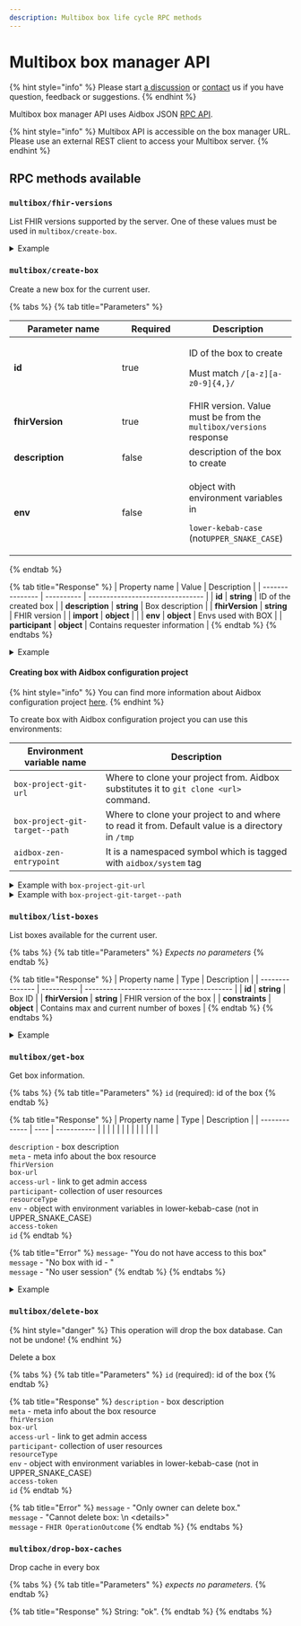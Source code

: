 ```yaml
---
description: Multibox box life cycle RPC methods
---
```


# Multibox box manager API

{% hint style="info" %}
Please start [a discussion](https://github.com/Aidbox/Issues/discussions) or [contact](../contact-us.md) us if you have question, feedback or suggestions.
{% endhint %}

Multibox box manager API uses Aidbox JSON [RPC API](../api-1/rpc-api.md).

{% hint style="info" %}
Multibox API is accessible on the box manager URL. Please use an external REST client to access your Multibox server.
{% endhint %}

## RPC methods available

### `multibox/fhir-versions`

List FHIR versions supported by the server. One of these values must be used in `multibox/create-box`.

<details>

<summary>Example</summary>

{% code title="Request" %}
```bash
curl "multibox.example.host/rpc"  
 -H "Content-Type: application/json"   
 -d '{ "method": "multibox/fhir-versions" }'
```
{% endcode %}

{% code title="Response" %}
```json
{
  "result": [
    "fhir-4.0.1",
    "fhir-4.0.0",
    "fhir-3.3.0",
    "fhir-3.2.0",
    "fhir-3.0.1",
    "fhir-1.8.0",
    "fhir-1.4.0",
    "fhir-1.1.0",
    "fhir-1.0.2"
  ]
}
```
{% endcode %}

</details>

### `multibox/create-box`

Create a new box for the current user.

{% tabs %}
{% tab title="Parameters" %}
<table><thead><tr><th width="177">Parameter name</th><th width="103.66666666666666" data-type="checkbox">Required</th><th>Description</th></tr></thead><tbody><tr><td><strong>id</strong></td><td>true</td><td><p>ID of the box to create</p><p>Must match <code>/[a-z][a-z0-9]{4,}/</code></p></td></tr><tr><td><strong>fhirVersion</strong></td><td>true</td><td>FHIR version. Value must be from the <code>multibox/versions</code> response</td></tr><tr><td><strong>description</strong></td><td>false</td><td>description of the box to create</td></tr><tr><td><strong>env</strong></td><td>false</td><td><p>object with environment variables in</p><p><code>lower-kebab-case</code> (not<code>UPPER_SNAKE_CASE</code>)</p></td></tr></tbody></table>
{% endtab %}

{% tab title="Response" %}
| Property name   | Value      | Description                      |
| --------------- | ---------- | -------------------------------- |
| **id**          | **string** | ID of the created box            |
| **description** | **string** | Box description                  |
| **fhirVersion** | **string** | FHIR version                     |
| **import**      | **object** |                                  |
| **env**         | **object** | Envs used with BOX               |
| **participant** | **object** | Contains requester information   |
{% endtab %}
{% endtabs %}

<details>

<summary>Example</summary>

{% code title="Request" %}
```bash
curl "multibox.example.host/rpc"
  -H "Content-Type: application/json"
  -H "Authorization: Basic <credential-hash>"
  -d '{
       "method": "multibox/create-box", 
       "params": {
         "id": "testid",
         "fhirVersion": "fhir-4.0.1",
         "description": "Test box",
         "env": { "aidbox-stdout-pretty": "fatal" } 
     }
   }'
```
{% endcode %}

{% code title="Reponse" %}
```json
{
  "result": {
    "env": {
      "aidbox-stdout-pretty": "fatal"
    },
    "import": {
      "fhir-4.0.1": {}
    },
    "description": "Test box",
    "fhirVersion": "fhir-4.0.1",
    "participant": [
      {
        "role": "owner",
        "user": {
          "id": "admin",
          "resourceType": "User"
        }
      }
    ],
    "id": "testid",
    "resourceType": "Box",
    "meta": {
      "lastUpdated": "2023-03-03T13:21:58.989147Z",
      "createdAt": "2023-03-03T13:21:58.989147Z",
      "versionId": "7"
    }
  }
}

```
{% endcode %}

</details>

#### Creating box with Aidbox configuration project

{% hint style="info" %}
You can find more information about Aidbox configuration project [here](../aidbox-configuration/aidbox-zen-lang-project/).
{% endhint %}

To create box with Aidbox configuration project you can use this environments:

| Environment variable name      | Description                                                                                      |
| ------------------------------ | ------------------------------------------------------------------------------------------------ |
| `box-project-git-url`          | Where to clone your project from. Aidbox substitutes it to `git clone <url>` command.            |
| `box-project-git-target--path` | Where to clone your project to and where to read it from. Default value is a directory in `/tmp` |
| `aidbox-zen-entrypoint`        | It is a namespaced symbol which is tagged with `aidbox/system` tag                               |

<details>

<summary>Example with <code>box-project-git-url</code></summary>

{% code title="Request" %}
```bash
curl "localhost:8888/rpc" \
  -H "Content-Type: application/json" \
  -H "Authorization: Basic <credential-hash>" \
  -d '{
       "method": "multibox/create-box", 
       "params": {
         "id": "myboxname",
         "fhirVersion": "fhir-4.0.1",
         "env": {"box-project-git-url": "https://github.com/Aidbox/aidbox-project-template.git",
		 "aidbox-zen-entrypoint": "main/box"} 
     }
   }'
```
{% endcode %}

{% code title="Response" %}
```json
{
  "result": {
    "env": {
      "box-project-git-url": "https://github.com/Aidbox/aidbox-project-template.git",
      "aidbox-zen-entrypoint": "main/box"
    },
    "import": {
      "fhir-4.0.1": {}
    },
    "fhirVersion": "fhir-4.0.1",
    "participant": [
      {
        "role": "owner",
        "user": {
          "id": "admin",
          "resourceType": "User"
        }
      }
    ],
    "id": "myboxname",
    "resourceType": "Box"
  }
}
```
{% endcode %}

</details>

<details>

<summary>Example with <code>box-project-git-target--path</code></summary>

{% code title="Request" %}
```bash
curl "localhost:8888/rpc" \
  -H "Content-Type: application/json" \
  -H "Authorization: Basic <credential-hash>" \
  -d '{
       "method": "multibox/create-box", 
       "params": {
         "id": "myboxname",
         "fhirVersion": "fhir-4.0.1",
         "env": {"box-project-git-target--path": "/myproject",
		 "aidbox-zen-entrypoint": "main/box"} 
     }
   }'

```
{% endcode %}

{% code title="Response" %}
```json
{
  "result": {
    "env": {
      "aidbox-zen-entrypoint": "main/box",
      "box-project-git-target--path": "/myproject"
    },
    "import": {
      "fhir-4.0.1": {}
    },
    "fhirVersion": "fhir-4.0.1",
    "participant": [
      {
        "role": "owner",
        "user": {
          "id": "admin",
          "resourceType": "User"
        }
      }
    ],
    "id": "myboxname",
    "resourceType": "Box"
  }
}
```
{% endcode %}

</details>



### `multibox/list-boxes`

List boxes available for the current user.

{% tabs %}
{% tab title="Parameters" %}
_Expects no parameters_
{% endtab %}

{% tab title="Response" %}
| Property name   | Type       | Description                               |
| --------------- | ---------- | ----------------------------------------- |
| **id**          | **string** | Box ID                                    |
| **fhirVersion** | **string** | FHIR version of the box                   |
| **constraints** | **object** | Contains max and current number of boxes  |
{% endtab %}
{% endtabs %}

<details>

<summary>Example</summary>

{% code title="Request" %}
```bash
curl "multibox.example.host/rpc"   
-H "Content-Type: application/json"   
-H "Authorization: Basic <credential-hash>" 
-d '{
       "method": "multibox/list-boxes"
    }'
```
{% endcode %}

{% code title="Resource" %}
```json
{
  "result": {
    "list": [
      {
        "id": "testid",
        "fhirVersion": "fhir-4.0.1"
      }
    ],
    "constraints": null
  }
}

```
{% endcode %}

</details>

### `multibox/get-box`

Get box information.

{% tabs %}
{% tab title="Parameters" %}
`id` (required): id of the box
{% endtab %}

{% tab title="Response" %}
| Property name | Type | Description |
| ------------- | ---- | ----------- |
|               |      |             |
|               |      |             |
|               |      |             |

`description` - box description \
`meta` - meta info about the box resource \
`fhirVersion` \
`box-url` \
`access-url` - link to get admin access \
`participant`- collection of user resources \
`resourceType` \
`env` - object with environment variables in lower-kebab-case (not in UPPER\_SNAKE\_CASE) \
`access-token` \
`id`
{% endtab %}

{% tab title="Error" %}
`message`- "You do not have access to this box"\
`message` - "No box with id - "\
`message` - "No user session"
{% endtab %}
{% endtabs %}

<details>

<summary>Example</summary>

{% code title="Response" %}
```json
{
  "result": {
    "description": "Test box",
    "meta": {
      "lastUpdated": "2023-03-03T13:21:58.989147Z",
      "createdAt": "2023-03-03T13:21:58.989147Z",
      "versionId": "7"
    },
    "fhirVersion": "fhir-4.0.1",
    "box-url": "http://testid.127.0.0.1.nip.io:8788",
    "access-url": "http://testid.127.0.0.1.nip.io:8788/__sudo?token=<token>&redirect-uri=/ui/console",
    "participant": [
      {
        "role": "owner",
        "user": {
          "id": "admin",
          "resourceType": "User"
        }
      }
    ],
    "resourceType": "Box",
    "env": {
      "aidbox_stdout_pretty": "fatal"
    },
    "access-token": <token>,
    "id": "testid",
    "import": {
      "fhir-4.0.1": {}
    }
  }
}

```
{% endcode %}

</details>

### `multibox/delete-box`

{% hint style="danger" %}
This operation will drop the box database. Can not be undone!
{% endhint %}

Delete a box

{% tabs %}
{% tab title="Parameters" %}
`id` (required): id of the box
{% endtab %}

{% tab title="Response" %}
`description` - box description \
`meta` - meta info about the box resource \
`fhirVersion` \
`box-url` \
`access-url` - link to get admin access \
`participant`- collection of user resources \
`resourceType` \
`env` - object with environment variables in lower-kebab-case (not in UPPER\_SNAKE\_CASE) \
`access-token` \
`id`
{% endtab %}

{% tab title="Error" %}
`message` - "Only owner can delete box."\
`message` - "Cannot delete box: \n \<details>"\
`message` - `FHIR OperationOutcome`
{% endtab %}
{% endtabs %}

### `multibox/drop-box-caches`

Drop cache in every box

{% tabs %}
{% tab title="Parameters" %}
_expects no parameters._
{% endtab %}

{% tab title="Response" %}
String: "ok".
{% endtab %}
{% endtabs %}
